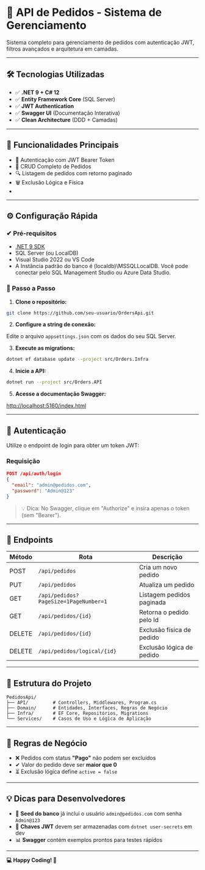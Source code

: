 # 🚀 API de Pedidos - Sistema de Gerenciamento

Sistema completo para gerenciamento de pedidos com autenticação JWT, filtros avançados e arquitetura em camadas.

---

## 🛠 Tecnologias Utilizadas

- ✅ **.NET 9 + C# 12**  
- ✅ **Entity Framework Core** (SQL Server)  
- ✅ **JWT Authentication**  
- ✅ **Swagger UI** (Documentação Interativa)  
- ✅ **Clean Architecture** (DDD + Camadas)

---

## 📌 Funcionalidades Principais

- 🔐 Autenticação com JWT Bearer Token  
- 📄 CRUD Completo de Pedidos  
- 🔍 Listagem de pedidos com retorno paginado
- 🗑 Exclusão Lógica e Física
- 
---

## ⚙️ Configuração Rápida

### ✔ Pré-requisitos

- [.NET 9 SDK](https://dotnet.microsoft.com/download)  
- SQL Server (ou LocalDB)  
- Visual Studio 2022 ou VS Code
- A Instância padrão do banco é (localdb)\MSSQLLocalDB. Você pode conectar pelo SQL Management Studio ou Azure Data Studio.

### 🚀 Passo a Passo

1. **Clone o repositório:**

```bash
git clone https://github.com/seu-usuario/OrdersApi.git
```

2. **Configure a string de conexão:**

Edite o arquivo `appsettings.json` com os dados do seu SQL Server.

3. **Execute as migrations:**

```bash
dotnet ef database update --project src/Orders.Infra
```

4. **Inicie a API:**

```bash
dotnet run --project src/Orders.API
```

5. **Acesse a documentação Swagger:**

[http://localhost:5160/index.html](http://localhost:5160/index.html)

---

## 🔐 Autenticação

Utilize o endpoint de login para obter um token JWT:

### Requisição

```json
POST /api/auth/login
{
  "email": "admin@pedidos.com",
  "password": "Admin@123"
}
```

> 💡 Dica: No Swagger, clique em "Authorize" e insira apenas o token (sem "Bearer").

---

## 🧭 Endpoints 

| Método | Rota                                  | Descrição                   |
|--------|---------------------------------------|-----------------------------|
| POST   | `/api/pedidos`                        | Cria um novo pedido         |
| PUT    | `/api/pedidos`                        | Atualiza um pedido          |
| GET    | `/api/pedidos?PageSize=1PageNumber=1` | Listagem pedidos paginada   |
| GET    | `/api/pedidos/{id}`                   | Retorna o pedido pelo Id    |
| DELETE | `/api/pedidos/{id}`                   | Exclusão física de pedido   |
| DELETE | `/api/pedidos/logical/{id}`           | Exclusão lógica de pedido   |

---

## 📂 Estrutura do Projeto

```
PedidosApi/
├── API/         # Controllers, Middlewares, Program.cs
├── Domain/      # Entidades, Interfaces, Regras de Negócio
├── Infra/       # EF Core, Repositórios, Migrations
└── Services/    # Casos de Uso e Lógica de Aplicação
```

---

## 📏 Regras de Negócio

- ❌ Pedidos com status **"Pago"** não podem ser excluídos  
- ✔ Valor do pedido deve ser **maior que 0**  
- ⏳ Exclusão lógica define `active = false`  

---

## 💡 Dicas para Desenvolvedores

- 👤 **Seed do banco** já inclui o usuário `admin@pedidos.com` com senha `Admin@123`  
- 🔐 **Chaves JWT** devem ser armazenadas com `dotnet user-secrets` em dev  
- 📊 **Swagger** contém exemplos prontos para testes rápidos  

---

**💻 Happy Coding! 🚀**
